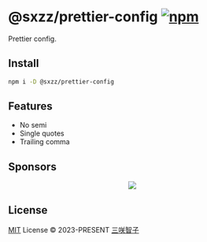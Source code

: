 # @sxzz/prettier-config [![npm](https://img.shields.io/npm/v/@sxzz/prettier-config.svg)](https://npmjs.com/package/@sxzz/prettier-config)

Prettier config.

## Install

```bash
npm i -D @sxzz/prettier-config
```

## Features

- No semi
- Single quotes
- Trailing comma

## Sponsors

<p align="center">
  <a href="https://cdn.jsdelivr.net/gh/sxzz/sponsors/sponsors.svg">
    <img src='https://cdn.jsdelivr.net/gh/sxzz/sponsors/sponsors.svg'/>
  </a>
</p>

## License

[MIT](./LICENSE) License © 2023-PRESENT [三咲智子](https://github.com/sxzz)
